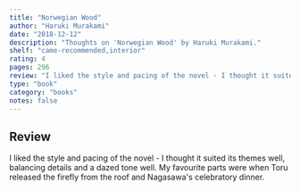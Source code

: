 ```yaml
---
title: "Norwegian Wood"
author: "Haruki Murakami"
date: "2018-12-12"
description: "Thoughts on 'Norwegian Wood' by Haruki Murakami."
shelf: "came-recommended,interior"
rating: 4
pages: 296
review: "I liked the style and pacing of the novel - I thought it suited its themes well, balancing details and a dazed tone well. My favourite parts were when Toru released the firefly from the roof and Nagasawa's celebratory dinner. "
type: "book"
category: "books"
notes: false
---
```


## Review

I liked the style and pacing of the novel - I thought it suited its themes well, balancing details and a dazed tone well. My favourite parts were when Toru released the firefly from the roof and Nagasawa's celebratory dinner.
